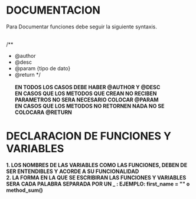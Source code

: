 # DOCUMENTACION
  Para Documentar funciones debe seguir la siguiente syntaxis.<br><br>

  /**
  * @author
  * @desc
  * @param {tipo de dato}
  * @return 
  */
  <br><br>
  <strong> EN TODOS LOS CASOS DEBE HABER @AUTHOR Y @DESC </strong> <br>
  <strong> EN CASOS QUE LOS METODOS QUE CREAN NO RECIBEN PARAMETROS NO SERA NECESARIO COLOCAR @PARAM </strong> <br>
  <strong> EN CASOS QUE LOS METODOS NO RETORNEN NADA NO SE COLOCARA @RETURN </strong> <br>

# DECLARACION DE FUNCIONES Y VARIABLES
 <strong> 1. LOS NOMBRES DE LAS VARIABLES COMO LAS FUNCIONES, DEBEN DE SER ENTENDIBLES Y  ACORDE A SU FUNCIONALIDAD </strong> <br>
 <strong> 2. LA FORMA EN LA QUE SE ESCRIBIRAN LAS FUNCIONES Y VARIABLES SERA CADA PALABRA SEPARADA POR UN _  : EJEMPLO: first_name = "" o method_sum() </strong> <br>